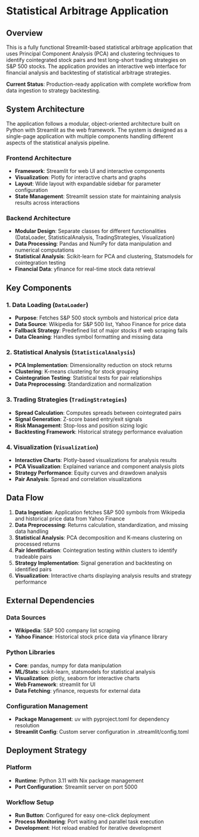 # Statistical Arbitrage Application

## Overview

This is a fully functional Streamlit-based statistical arbitrage application that uses Principal Component Analysis (PCA) and clustering techniques to identify cointegrated stock pairs and test long-short trading strategies on S&P 500 stocks. The application provides an interactive web interface for financial analysis and backtesting of statistical arbitrage strategies.

**Current Status**: Production-ready application with complete workflow from data ingestion to strategy backtesting.

## System Architecture

The application follows a modular, object-oriented architecture built on Python with Streamlit as the web framework. The system is designed as a single-page application with multiple components handling different aspects of the statistical analysis pipeline.

### Frontend Architecture
- **Framework**: Streamlit for web UI and interactive components
- **Visualization**: Plotly for interactive charts and graphs
- **Layout**: Wide layout with expandable sidebar for parameter configuration
- **State Management**: Streamlit session state for maintaining analysis results across interactions

### Backend Architecture
- **Modular Design**: Separate classes for different functionalities (DataLoader, StatisticalAnalysis, TradingStrategies, Visualization)
- **Data Processing**: Pandas and NumPy for data manipulation and numerical computations
- **Statistical Analysis**: Scikit-learn for PCA and clustering, Statsmodels for cointegration testing
- **Financial Data**: yfinance for real-time stock data retrieval

## Key Components

### 1. Data Loading (`DataLoader`)
- **Purpose**: Fetches S&P 500 stock symbols and historical price data
- **Data Source**: Wikipedia for S&P 500 list, Yahoo Finance for price data
- **Fallback Strategy**: Predefined list of major stocks if web scraping fails
- **Data Cleaning**: Handles symbol formatting and missing data

### 2. Statistical Analysis (`StatisticalAnalysis`)
- **PCA Implementation**: Dimensionality reduction on stock returns
- **Clustering**: K-means clustering for stock grouping
- **Cointegration Testing**: Statistical tests for pair relationships
- **Data Preprocessing**: Standardization and normalization

### 3. Trading Strategies (`TradingStrategies`)
- **Spread Calculation**: Computes spreads between cointegrated pairs
- **Signal Generation**: Z-score based entry/exit signals
- **Risk Management**: Stop-loss and position sizing logic
- **Backtesting Framework**: Historical strategy performance evaluation

### 4. Visualization (`Visualization`)
- **Interactive Charts**: Plotly-based visualizations for analysis results
- **PCA Visualization**: Explained variance and component analysis plots
- **Strategy Performance**: Equity curves and drawdown analysis
- **Pair Analysis**: Spread and correlation visualizations

## Data Flow

1. **Data Ingestion**: Application fetches S&P 500 symbols from Wikipedia and historical price data from Yahoo Finance
2. **Data Preprocessing**: Returns calculation, standardization, and missing data handling
3. **Statistical Analysis**: PCA decomposition and K-means clustering on processed returns
4. **Pair Identification**: Cointegration testing within clusters to identify tradeable pairs
5. **Strategy Implementation**: Signal generation and backtesting on identified pairs
6. **Visualization**: Interactive charts displaying analysis results and strategy performance

## External Dependencies

### Data Sources
- **Wikipedia**: S&P 500 company list scraping
- **Yahoo Finance**: Historical stock price data via yfinance library

### Python Libraries
- **Core**: pandas, numpy for data manipulation
- **ML/Stats**: scikit-learn, statsmodels for statistical analysis
- **Visualization**: plotly, seaborn for interactive charts
- **Web Framework**: streamlit for UI
- **Data Fetching**: yfinance, requests for external data

### Configuration Management
- **Package Management**: uv with pyproject.toml for dependency resolution
- **Streamlit Config**: Custom server configuration in .streamlit/config.toml

## Deployment Strategy

### Platform
- **Runtime**: Python 3.11 with Nix package management
- **Port Configuration**: Streamlit server on port 5000


### Workflow Setup
- **Run Button**: Configured for easy one-click deployment
- **Process Monitoring**: Port waiting and parallel task execution
- **Development**: Hot reload enabled for iterative development


